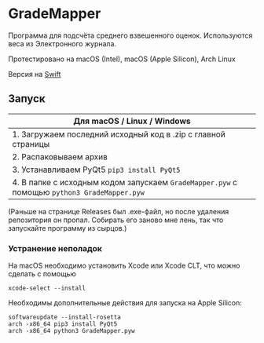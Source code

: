 # GradeMapper

Программа для подсчёта среднего взвешенного оценок. Используются веса из Электронного журнала.

Протестировано на macOS (Intel), macOS (Apple Silicon), Arch Linux

Версия на [Swift](https://github.com/ivabus/GradeMapper-swift)

## Запуск

| Для macOS / Linux / Windows |
|-|
| 1. Загружаем последний исходный код в .zip с главной страницы |
| 2. Распаковываем архив |
| 3. Устанавливаем PyQt5 `pip3 install PyQt5` |
| 4. В папке с исходным кодом запускаем `GradeMapper.pyw` с помощью `python3 GradeMapper.pyw` |

(Раньше на странице Releases был .exe-файл, но после удаления репозитория он пропал. Собирать его заново мне лень, так что запускайте программу из сырцов.)

### Устранение неполадок

На macOS необходимо установить Xcode или Xcode CLT, что можно сделать с помощью

    xcode-select --install

Необходимы дополнительные действия для запуска на Apple Silicon:

    softwareupdate --install-rosetta
    arch -x86_64 pip3 install PyQt5
    arch -x86_64 python3 GradeMapper.pyw

